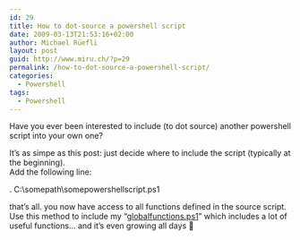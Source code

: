 ```yaml
---
id: 29
title: How to dot-source a powershell script
date: 2009-03-13T21:53:16+02:00
author: Michael Rüefli
layout: post
guid: http://www.miru.ch/?p=29
permalink: /how-to-dot-source-a-powershell-script/
categories:
  - Powershell
tags:
  - Powershell
---
```

Have you ever been interested to include (to dot source) another powershell script into your own one?

It&#8217;s as simpe as this post: just decide where to include the script (typically at the beginning).  
Add the following line:

. C:\somepath\somepowershellscript.ps1

that&#8217;s all. you now have access to all functions defined in the source script.  
Use this method to include my &#8220;<a href="http://www.miru.ch/downloads/scripts/globalfunctions.ps1" target="_blank">globalfunctions.ps1</a>&#8221; which includes a lot of useful functions&#8230; and it&#8217;s even growing all days 🙂